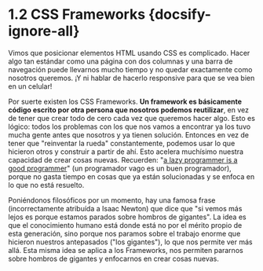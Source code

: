 # 1.2 CSS Frameworks {docsify-ignore-all}

Vimos que posicionar elementos HTML usando CSS es complicado. Hacer algo tan estándar como una página con dos columnas y una barra de navegación puede llevarnos mucho tiempo y no quedar exactamente como nosotros queremos. ¡Y ni hablar de hacerlo responsive para que se vea bien en un celular!

Por suerte existen los CSS Frameworks. **Un framework es básicamente código escrito por otra persona que nosotros podemos reutilizar**, en vez de tener que crear todo de cero cada vez que queremos hacer algo. Esto es lógico: todos los problemas con los que nos vamos a encontrar ya los tuvo mucha gente antes que nosotros y ya tienen solución. Entonces en vez de tener que "reinventar la rueda" constantemente, podemos usar lo que hicieron otros y construir a partir de ahí. Esto acelera muchísimo nuestra capacidad de crear cosas nuevas. Recuerden: "[a lazy programmer is a good programmer](http://threevirtues.com/)" (un programador vago es un buen programador), porque no gasta tiempo en cosas que ya están solucionadas y se enfoca en lo que no está resuelto.

Poniéndonos filosóficos por un momento, hay una famosa frase (incorrectamente atribuída a Isaac Newton) que dice que "si vemos más lejos es porque estamos parados sobre hombros de gigantes". La idea es que el conocimiento humano está donde está no por el mérito propio de esta generación, sino porque nos paramos sobre el trabajo enorme que hicieron nuestros antepasados ("los gigantes"), lo que nos permite ver más allá. Esta misma idea se aplica a los Frameworks, nos permiten pararnos sobre hombros de gigantes y enfocarnos en crear cosas nuevas.